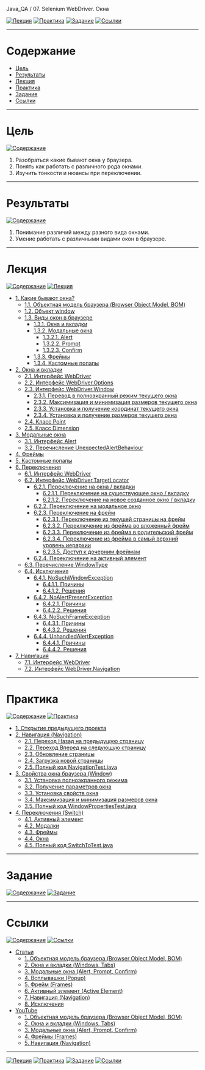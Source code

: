 Java_QA / 07. Selenium WebDriver. Окна

[![Лекция](https://img.shields.io/badge/-Лекция-ee99ff)](1.%20Лекция.md)
[![Практика](https://img.shields.io/badge/-Практика-aaffaa)](2.%20Практика.md)
[![Задание](https://img.shields.io/badge/-Задание-99ffee)](3.%20Задание.md)
[![Ссылки](https://img.shields.io/badge/-Ссылки-ffee99)](4.%20Ссылки.md)

***

# Содержание

* [Цель](#цель)
* [Результаты](#результаты)
* [Лекция](#лекция)
* [Практика](#практика)
* [Задание](#задание)
* [Ссылки](#ссылки)

***

# Цель

[![Содержание](https://img.shields.io/badge/-Содержание-1177ff)](#содержание)

1. Разобраться какие бывают окна у браузера.
2. Понять как работать с различного рода окнами.
3. Изучить тонкости и нюансы при переключении.

***

# Результаты

[![Содержание](https://img.shields.io/badge/-Содержание-1177ff)](#содержание)

1. Понимание различий между разного вида окнами.
2. Умение работать с различными видами окон в браузере.

***

# Лекция

[![Содержание](https://img.shields.io/badge/-Содержание-1177ff)](#содержание)
[![Лекция](https://img.shields.io/badge/-Лекция-ee99ff)](1.%20Лекция.md)

* [1. Какие бывают окна?](#1-какие-бывают-окна)
    * [1.1. Объектная модель браузера (Browser Object Model, BOM)](#11-объектная-модель-браузера-browser-object-model-bom)
    * [1.2. Объект window](#12-объект-window)
    * [1.3. Виды окон в браузере](#13-виды-окон-в-браузере)
        * [1.3.1. Окна и вкладки](#131-окна-и-вкладки)
        * [1.3.2. Модальные окна](#132-модальные-окна)
            * [1.3.2.1. Alert](#1321-alert)
            * [1.3.2.2. Prompt](#1322-prompt)
            * [1.3.2.3. Confirm]()
        * [1.3.3. Фреймы](#133-фреймы)
        * [1.3.4. Кастомные попапы](#134-кастомные-попапы)
* [2. Окна и вкладки](#2-окна-и-вкладки)
    * [2.1. Интерфейс WebDriver](#21-интерфейс-webdriver)
    * [2.2. Интерфейс WebDriver.Options](#22-интерфейс-webdriveroptions)
    * [2.3. Интерфейс WebDriver.Window](#23-интерфейс-webdriverwindow)
        * [2.3.1. Перевод в полноэкранный режим текущего окна](#231-перевод-в-полноэкранный-режим-текущего-окна)
        * [2.3.2. Максимизация и минимизация размеров текущего окна](#232-максимизация-и-минимизация-размеров-текущего-окна)
        * [2.3.3. Установка и получение координат текущего окна](#233-установка-и-получение-координат-текущего-окна)
        * [2.3.4. Установка и получение размеров текущего окна](#234-установка-и-получение-размеров-текущего-окна)
    * [2.4. Класс Point](#24-класс-point)
    * [2.5. Класс Dimension](#25-класс-dimension)
* [3. Модальные окна](#3-модальные-окна)
    * [3.1. Интерфейс Alert](#31-интерфейс-alert)
    * [3.2. Перечисление UnexpectedAlertBehaviour](#32-перечисление-unexpectedalertbehaviour)
* [4. Фреймы](#4-фреймы)
* [5. Кастомные попапы](#5-кастомные-попапы)
* [6. Переключения](#6-переключения)
    * [6.1. Интерфейс WebDriver](#61-интерфейс-webdriver)
    * [6.2. Интерфейс WebDriver.TargetLocator](#62-интерфейс-webdrivertargetlocator)
        * [6.2.1. Переключение на окна / вкладки](#621-переключение-на-окна--вкладки)
            * [6.2.1.1. Переключение на существующее окно / вкладку](#6211-переключение-на-существующее-окно--вкладку)
            * [6.2.1.2. Переключение на новое созданное окно / вкладку](#6212-переключение-на-новое-созданное-окно--вкладку)
        * [6.2.2. Переключение на модальное окно](#622-переключение-на-модальное-окно)
        * [6.2.3. Переключение на фрейм](#623-переключение-на-фрейм)
            * [6.2.3.1. Переключение из текущей страницы на фрейм](#6231-переключение-из-текущей-страницы-на-фрейм)
            * [6.2.3.2. Переключение из фрейма во вложенный фрейм](#6232-переключение-из-фрейма-во-вложенный-фрейм)
            * [6.2.3.3. Переключение из фрейма в родительский фрейм](#6233-переключение-из-фрейма-в-родительский-фрейм)
            * [6.2.3.4. Переключение из фрейма в самый верхний уровень иерархии](#6234-переключение-из-фрейма-в-самый-верхний-уровень-иерархии)
            * [6.2.3.5. Доступ к дочерним фреймам](#6235-доступ-к-дочерним-фреймам)
        * [6.2.4. Переключение на активный элемент](#624-переключение-на-активный-элемент)
    * [6.3. Перечисление WindowType](#63-перечисление-windowtype)
    * [6.4. Исключения](#64-исключения)
        * [6.4.1. NoSuchWindowException](#641-nosuchwindowexception)
            * [6.4.1.1. Причины](#6411-причины)
            * [6.4.1.2. Решения](#6412-решения)
        * [6.4.2. NoAlertPresentException](#642-noalertpresentexception)
            * [6.4.2.1. Причины](#6421-причины)
            * [6.4.2.2. Решения](#6422-решения)
        * [6.4.3. NoSuchFrameException](#643-nosuchframeexception)
            * [6.4.3.1. Причины](#6431-причины)
            * [6.4.3.2. Решения](#6432-решения)
        * [6.4.4. UnhandledAlertException](#644-unhandledalertexception)
            * [6.4.4.1. Причины](#6441-причины)
            * [6.4.4.2. Решения](#6442-решения)
* [7. Навигация](#7-навигация)
    * [7.1. Интерфейс WebDriver](#71-интерфейс-webdriver)
    * [7.2. Интерфейс WebDriver.Navigation](#72-интерфейс-webdrivernavigation)

***

# Практика

[![Содержание](https://img.shields.io/badge/-Содержание-1177ff)](#содержание)
[![Практика](https://img.shields.io/badge/-Практика-aaffaa)](2.%20Практика.md)

* [1. Открытие предыдущего проекта](#1-открытие-предыдущего-проекта)
* [2. Навигация (Navigation)](#2-навигация-(Navigation))
    * [2.1. Переход Назад на предыдущую страницу](#21-переход-назад-на-предыдущую-страницу)
    * [2.2. Переход Вперед на следующую страницу](#22-переход-вперед-на-следующую-страницу)
    * [2.3. Обновление страницы](#23-обновление-страницы)
    * [2.4. Загрузка новой страницы](#24-загрузка-новой-страницы)
    * [2.5. Полный код NavigationTest.java](#25-полный-код-navigationtestjava)
* [3. Свойства окна браузера (Window)](#3-свойства-окна-браузера-(Window))
    * [3.1. Установка полноэкранного режима](#31-установка-полноэкранного-режима)
    * [3.2. Получение параметров окна](#32-получение-параметров-окна)
    * [3.3. Установка свойств окна](#33-установка-свойств-окна)
    * [3.4. Максимизация и минимизация размеров окна](#34-максимизация-и-минимизация-размеров-окна)
    * [3.5. Полный код WindowPropertiesTest.java](#35-полный-код-windowpropertiestestjava)
* [4. Переключения (Switch)](#4-переключения-(Switch))
    * [4.1. Активный элемент](#41-активный-элемент)
    * [4.2. Модалки](#42-модалки)
    * [4.3. Фреймы](#43-фреймы)
    * [4.4. Окна](#44-окна)
    * [4.5. Полный код SwitchToTest.java](#45-полный-код-switchtotestjava)

***

# Задание

[![Содержание](https://img.shields.io/badge/-Содержание-1177ff)](#содержание)
[![Задание](https://img.shields.io/badge/-Задание-99ffee)](3.%20Задание.md)



***

# Ссылки

[![Содержание](https://img.shields.io/badge/-Содержание-1177ff)](#содержание)
[![Ссылки](https://img.shields.io/badge/-Ссылки-ffee99)](4.%20Ссылки.md)

* [Статьи](#статьи)
    * [1. Объектная модель браузера (Browser Object Model, BOM)](#1-объектная-модель-браузера-browser-object-model-bom)
    * [2. Окна и вкладки (Windows, Tabs)](#2-окна-и-вкладки-windows-tabs)
    * [3. Модальные окна (Alert, Prompt, Confirm)](#3-модальные-окна-alert-prompt-confirm)
    * [4. Всплывашки (Popup)](#4-всплывашки-popup)
    * [5. Фрейм (Frames)](#5-фрейм-frames)
    * [6. Активный элемент (Active Element)](#6-активный-элемент-active-element)
    * [7. Навигация (Navigation)](#7-навигация-navigation)
    * [8. Исключения](#8-исключения)
* [YouTube](#youtube)
    * [1. Объектная модель браузера (Browser Object Model, BOM)](#1-объектная-модель-браузера-browser-object-model-bom-1)
    * [2. Окна и вкладки (Windows, Tabs)](#2-окна-и-вкладки-windows-tabs-1)
    * [3. Модальные окна (Alert, Prompt, Confirm)](#3-модальные-окна-alert-prompt-confirm-1)
    * [4. Фреймы (Frames)](#4-фреймы-frames)
    * [5. Навигация (Navigation)](#5-навигация-navigation)

***

[![Лекция](https://img.shields.io/badge/-Лекция-ee99ff)](1.%20Лекция.md)
[![Практика](https://img.shields.io/badge/-Практика-aaffaa)](2.%20Практика.md)
[![Задание](https://img.shields.io/badge/-Задание-99ffee)](3.%20Задание.md)
[![Ссылки](https://img.shields.io/badge/-Ссылки-ffee99)](4.%20Ссылки.md)
